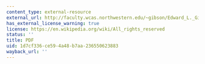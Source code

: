 ```yaml
---
content_type: external-resource
external_url: http://faculty.wcas.northwestern.edu/~gibson/Edward_L._Gibson/Publications_files/The%20Populist%20Road%20to%20Market%20Reform.pdf
has_external_license_warning: true
license: https://en.wikipedia.org/wiki/All_rights_reserved
status: ''
title: PDF
uid: 1d7cf336-ce59-4a48-b7aa-236550623883
wayback_url: ''
---
```

